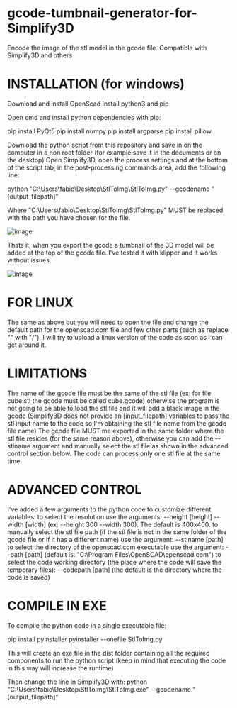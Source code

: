 # gcode-tumbnail-generator-for-Simplify3D
Encode the image of the stl model in the gcode file. Compatible with Simplify3D and others


# INSTALLATION (for windows)
Download and install OpenScad
Install python3 and pip

Open cmd and install python dependencies with pip:

pip install PyQt5
pip install numpy
pip install argparse
pip install pillow

Download the python script from this repository and save in on the computer in a non root folder (for example save it in the documents or on the desktop)
Open Simplify3D, open the process settings and at the bottom of the script tab, in the post-processing commands area, add the following line:

python "C:\Users\fabio\Desktop\StlToImg\StlToImg.py" --gcodename "[output_filepath]" 

Where "C:\Users\fabio\Desktop\StlToImg\StlToImg.py" MUST be replaced with the path you have chosen for the file.

![image](https://user-images.githubusercontent.com/76878512/178697682-99871888-d962-4a13-a97c-4800f42b5f68.png)

Thats it, when you export the gcode a tumbnail of the 3D model will be added at the top of the gcode file.
I've tested it with klipper and it works without issues.

![image](https://user-images.githubusercontent.com/76878512/178697824-9cb6ff84-b9ea-45eb-8931-c2e3906ec053.png)

# FOR LINUX
The same as above but you will need to open the file and change the default path for the openscad.com file and few other parts (such as replace "\" with "/"),
I will try to upload a linux version of the code as soon as I can get around it.

# LIMITATIONS
The name of the gcode file must be the same of the stl file (ex: for file cube.stl the gcode must be called cube.gcode) otherwise the program is not going to be able to load the stl file and it will add a black image in the gcode (Simplify3D does not provide an [input_filepath] variables to pass the stl input name to the code so I'm obtaining the stl file name from the gcode file name)
The gcode file MUST me exported in the same folder where the stl file resides (for the same reason above), otherwise you can add the --stlname argument and manually select the stl file as shown in the advanced control section below.
The code can process only one stl file at the same time.

# ADVANCED CONTROL
I've added a few arguments to the python code to customize different variables:
to select the resolution use the arguments: --height [height] --width [width] (ex: --height 300 --width 300). The default is 400x400.
to manually select the stl file path (if the stl file is not in the same folder of the gcode file or if it has a different name) use the argument: --stlname [path]
to select the directory of the openscad.com executable use the argument: --path [path] (default is: "C:\\Program Files\\OpenSCAD\\openscad.com")
to select the code working directory (the place where the code will save the temporary files): --codepath [path] (the default is the directory where the code is saved)

# COMPILE IN EXE
To compile the python code in a single executable file:

pip install pyinstaller
pyinstaller --onefile StlToImg.py

This will create an exe file in the dist folder containing all the required components to run the python script (keep in mind that executing the code in this way will increase the runtime)

Then change the line in Simplify3D with:
python "C:\Users\fabio\Desktop\StlToImg\StlToImg.exe" --gcodename "[output_filepath]" 

